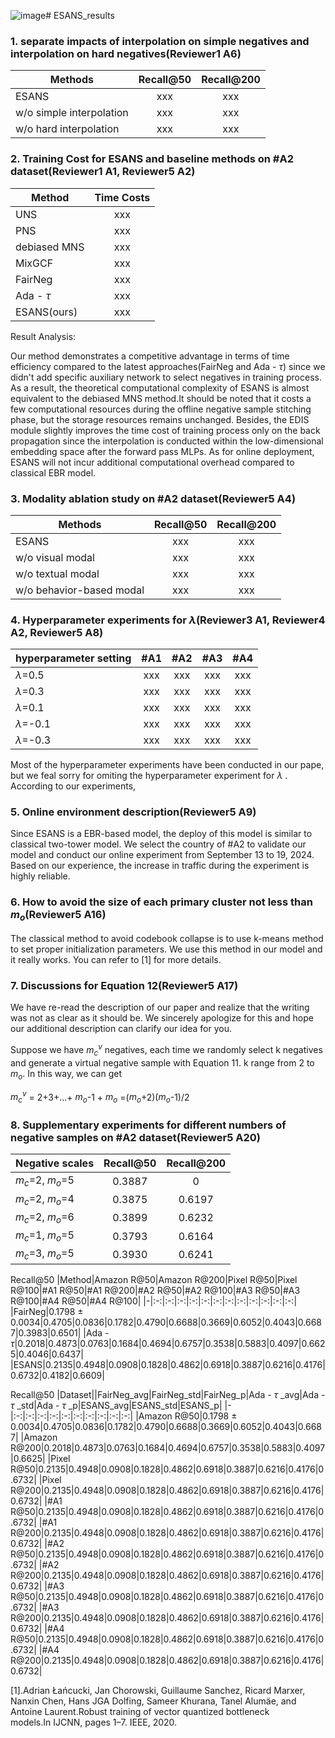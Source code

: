 ![image](https://github.com/user-attachments/assets/d09ea86c-8cf2-475d-8866-8608514e2a62)# ESANS_results

### 1. separate impacts of interpolation on simple negatives and interpolation on hard negatives(Reviewer1 A6)
| Methods   |      Recall@50      | Recall@200      |
|----------|:-------------:|:-------------:|
|  ESANS |  xxx |  xxx | 
| w/o simple interpolation |    xxx   | xxx | 
| w/o hard interpolation | xxx |  xxx | 


### 2. Training Cost for ESANS and baseline methods on #A2 dataset(Reviewer1 A1, Reviewer5 A2)
| Method   |      Time Costs      |
|----------|:-------------:|
| UNS |  xxx | 
| PNS |    xxx   |
| debiased MNS | xxx | 
| MixGCF | xxx | 
| FairNeg | xxx | 
| Ada - $\tau$ | xxx | 
| ESANS(ours) | xxx | 

Result Analysis:

Our method demonstrates a competitive advantage in terms of time efficiency compared to the latest approaches(FairNeg and Ada - $\tau$) since we didn't add specific auxiliary network to select negatives in training process. As a result, the theoretical computational complexity of ESANS is almost equivalent to the debiased MNS method.It should be noted that it costs a few computational resources during the offline negative sample stitching phase, but the storage resources remains unchanged. Besides, the EDIS module slightly improves the time cost of training process only on the back propagation since the interpolation is conducted within the low-dimensional embedding space after the forward pass MLPs. As for online deployment, ESANS will not incur additional computational overhead compared to classical EBR model.

### 3. Modality ablation study on #A2 dataset(Reviewer5 A4)

| Methods   |      Recall@50      | Recall@200      |
|----------|:-------------:|:-------------:|
|  ESANS |  xxx |  xxx | 
| w/o visual modal |    xxx   | xxx | 
| w/o textual modal | xxx |  xxx | 
| w/o behavior-based modal | xxx |  xxx |

### 4. Hyperparameter experiments for $\lambda$(Reviewer3 A1, Reviewer4 A2, Reviewer5 A8)

| hyperparameter setting   | #A1   |      #A2      | #A3      | #A4      |
|----------|:-------------:|:-------------:|:-------------:|:-------------:|
| $\lambda$=0.5 |  xxx |  xxx |   xxx |   xxx | 
| $\lambda$=0.3 |    xxx   | xxx |   xxx |   xxx | 
| $\lambda$=0.1 | xxx |  xxx |   xxx |   xxx | 
| $\lambda$=-0.1 | xxx |  xxx |  xxx |   xxx | 
| $\lambda$=-0.3 | xxx |  xxx |  xxx |   xxx | 

Most of the hyperparameter experiments have been conducted in our pape, but we feal sorry for omiting the hyperparameter experiment for $\lambda$ . According to our experiments, 


### 5. Online environment description(Reviewer5 A9)
Since ESANS is a EBR-based model, the deploy of this model is similar to classical two-tower model. We select the country of #A2 to validate our model and conduct our online experiment from September 13 to 19, 2024. Based on our experience, the increase in traffic during the experiment is highly reliable.


### 6. How to avoid the size of each primary cluster not less than $m_o$(Reviewer5 A16)
The classical method to avoid codebook collapse is to use k-means method to set proper initialization parameters. We use this method in our model and it really works. You can refer to [1] for more details.

### 7. Discussions for Equation 12(Reviewer5 A17)
We have re-read the description of our paper and realize that the writing was not as clear as it should be. We sincerely apologize for this and hope our additional description can clarify our idea for you.

Suppose we have $m_c^v$ negatives, each time we randomly select k negatives and generate a virtual negative sample with Equation 11. k range from 2 to $m_o$. In this way, we can get

$m_c^v$ = 2+3+...+ $m_o$-1 + $m_o$ =($m_o$+2)($m_o$-1)/2


### 8. Supplementary experiments for different numbers of negative samples on #A2 dataset(Reviewer5 A20)

|Negative scales|Recall@50|Recall@200|
|-|:-:|:-:|
|$m_c$=2, $m_o$=5|0.3887|0|
|$m_c$=2, $m_o$=4|0.3875|0.6197|
|$m_c$=2, $m_o$=6|0.3899|0.6232|
|$m_c$=1, $m_o$=5|0.3793|0.6164|
|$m_c$=3, $m_o$=5|0.3930|0.6241|


Recall@50
|Method|Amazon R@50|Amazon R@200|Pixel R@50|Pixel R@100|#A1 R@50|#A1 R@200|#A2 R@50|#A2 R@100|#A3 R@50|#A3 R@100|#A4 R@50|#A4 R@100|
|-|:-:|:-:|:-:|:-:|:-:|:-:|:-:|:-:|:-:|:-:|:-:|:-:|
|FairNeg|0.1798 $\pm$ 0.0034|0.4705|0.0836|0.1782|0.4790|0.6688|0.3669|0.6052|0.4043|0.6687|0.3983|0.6501|
|Ada - $\tau$|0.2018|0.4873|0.0763|0.1684|0.4694|0.6757|0.3538|0.5883|0.4097|0.6625|0.4046|0.6437|
|ESANS|0.2135|0.4948|0.0908|0.1828|0.4862|0.6918|0.3887|0.6216|0.4176|0.6732|0.4182|0.6609|



Recall@50
|Dataset||FairNeg_avg|FairNeg_std|FairNeg_p|Ada - $\tau$ _avg|Ada - $\tau$ _std|Ada - $\tau$ _p|ESANS_avg|ESANS_std|ESANS_p|
|-|:-:|:-:|:-:|:-:|:-:|:-:|:-:|:-:|:-:|:-:|
|Amazon R@50|0.1798 $\pm$ 0.0034|0.4705|0.0836|0.1782|0.4790|0.6688|0.3669|0.6052|0.4043|0.6687|
|Amazon R@200|0.2018|0.4873|0.0763|0.1684|0.4694|0.6757|0.3538|0.5883|0.4097|0.6625|
|Pixel R@50|0.2135|0.4948|0.0908|0.1828|0.4862|0.6918|0.3887|0.6216|0.4176|0.6732|
|Pixel R@200|0.2135|0.4948|0.0908|0.1828|0.4862|0.6918|0.3887|0.6216|0.4176|0.6732|
|#A1 R@50|0.2135|0.4948|0.0908|0.1828|0.4862|0.6918|0.3887|0.6216|0.4176|0.6732|
|#A1 R@200|0.2135|0.4948|0.0908|0.1828|0.4862|0.6918|0.3887|0.6216|0.4176|0.6732|
|#A2 R@50|0.2135|0.4948|0.0908|0.1828|0.4862|0.6918|0.3887|0.6216|0.4176|0.6732|
|#A2 R@200|0.2135|0.4948|0.0908|0.1828|0.4862|0.6918|0.3887|0.6216|0.4176|0.6732|
|#A3 R@50|0.2135|0.4948|0.0908|0.1828|0.4862|0.6918|0.3887|0.6216|0.4176|0.6732|
|#A3 R@200|0.2135|0.4948|0.0908|0.1828|0.4862|0.6918|0.3887|0.6216|0.4176|0.6732|
|#A4 R@50|0.2135|0.4948|0.0908|0.1828|0.4862|0.6918|0.3887|0.6216|0.4176|0.6732|
|#A4 R@200|0.2135|0.4948|0.0908|0.1828|0.4862|0.6918|0.3887|0.6216|0.4176|0.6732|








[1].Adrian Łańcucki, Jan Chorowski, Guillaume Sanchez, Ricard Marxer, Nanxin Chen, Hans JGA Dolfing, Sameer Khurana, Tanel Alumäe, and Antoine Laurent.Robust training of vector quantized bottleneck models.In IJCNN, pages 1–7. IEEE, 2020.

